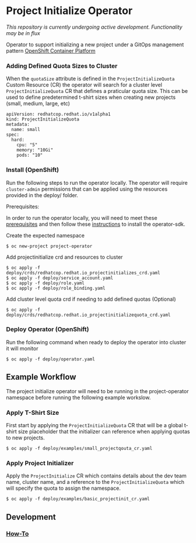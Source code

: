 Project Initialize Operator
========================================

_This repository is currently undergoing active development. Functionality may be in flux_

Operator to support initializing a new project under a GitOps management pattern [OpenShift Container Platform](https://www.openshift.com/container-platform/index.html)

### Adding Defined Quota Sizes to Cluster

When the `quotaSize` attribute is defined in the `ProjectInitializeQuota` Custom Resource (CR) the operator will search for a cluster level `ProjectInitializeQuota` CR that defines a praticular quota size. This can be used to define predetermined t-shirt sizes when creating new projects (small, medium, large, etc)

```
apiVersion: redhatcop.redhat.io/v1alpha1
kind: ProjectInitializeQuota
metadata:
  name: small
spec:
  hard:
    cpu: "5"
    memory: "10Gi"
    pods: "10"
```


### Install (OpenShift)

Run the following steps to run the operator locally. The operator will require `cluster-admin` permissions that can be applied using the resources provided in the deploy/ folder.

Prerequisites:

In order to run the operator locally, you will need to meet these [prerequisites](https://github.com/operator-framework/operator-sdk#prerequisites) and then follow these [instructions](https://github.com/operator-framework/operator-sdk/blob/master/doc/user/install-operator-sdk.md#install-the-operator-sdk-cli) to install the operator-sdk.

Create the expected namespace
```
$ oc new-project project-operator
```

Add projectinitialize crd and resources to cluster
```
$ oc apply -f deploy/crds/redhatcop.redhat.io_projectinitializes_crd.yaml
$ oc apply -f deploy/service_account.yaml
$ oc apply -f deploy/role.yaml
$ oc apply -f deploy/role_binding.yaml
```

Add cluster level quota crd if needing to add defined quotas (Optional) 
```
$ oc apply -f deploy/crds/redhatcop.redhat.io_projectinitializequota_crd.yaml
```

### Deploy Operator (OpenShift)
Run the following command when ready to deploy the operator into cluster it will monitor

```
$ oc apply -f deploy/operator.yaml
```

## Example Workflow
The project initialize operator will need to be running in the project-operator namespace before running the following example workslow.


### Apply T-Shirt Size
First start by applying the `ProjectInitializeQuota` CR that will be a global t-shirt size placeholder that the  initializer can reference when applying quotas to new projects.
```
$ oc apply -f deploy/examples/small_projectqouta_cr.yaml
```

### Apply Project Initializer
Apply the `ProjectInitialize` CR which contains details about the dev team name, cluster name, and a reference to the `ProjectInitializeQuota` which will specify the quota to assign the namespace. 
```
$ oc apply -f deploy/examples/basic_projectinit_cr.yaml
```

## Development
### [How-To](docs/development.md)

